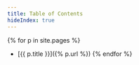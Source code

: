 ```yaml
---
title: Table of Contents
hideIndex: true
---
```

{% for p in site.pages %}
- [{{ p.title }}]({% p.url %})
{% endfor %}
